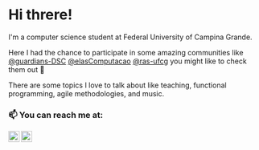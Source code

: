 # Hi threre!

I'm a computer science student at Federal University of Campina Grande.

[@guardians-dsc]: https://github.com/Guardians-DSC
[@elascomputacao]: https://github.com/elasComputacao
[@ras-ufcg]: https://github.com/ras-ufcg

Here I had the chance to participate in some amazing communities like [@guardians-DSC][@guardians-dsc] [@elasComputacao][@elascomputacao] [@ras-ufcg][@ras-ufcg] you might like to check them out 💜

There are some topics I love to talk about like teaching, functional programming, agile methodologies, and music.

### 📫 You can reach me at:

[<img align="left" alt="LinkedIn" width="22px" src="https://cdn-icons-png.flaticon.com/512/174/174857.png" />][linkedin]
[<img align="left" alt="Gmail" width="22px" src="https://cdn-icons-png.flaticon.com/512/732/732200.png" />][gmail]

[linkedin]: https://www.linkedin.com/in/giovana-queiroz-9a5b08116/
[gmail]: mailto:brittogiovana@gmail.com
